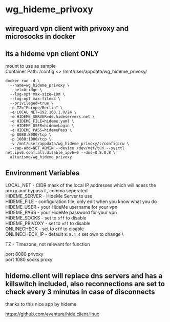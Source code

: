 # wg_hideme_privoxy

## wireguard vpn client with privoxy and microsocks in docker
## its a hideme vpn client ONLY

mount to use as sample \
Container Path: /config <> /mnt/user/appdata/wg_hideme_privoxy/

```
docker run -d \
  --name=wg_hideme_privoxy \
  --net=bridge \
  --log-opt max-size=10m \
  --log-opt max-file=3 \
  --privileged=true \
  -e TZ="Europe/Berlin" \
  -e LOCAL_NET=192.168.1.0/24 \
  -e HIDEME_SERVER=de.hideservers.net \
  -e HIDEME_FILE=hideme.yaml \
  -e HIDEME_USER=hidemeLogin \
  -e HIDEME_PASS=hidemePass \
  -p 8080:8080/tcp \
  -p 1080:1080/tcp \
  -v /mnt/user/appdata/wg_hideme_privoxy/:/config:rw \
  --cap-add=NET_ADMIN --device /dev/net/tun --sysctl net.ipv6.conf.all.disable_ipv6=0 --dns=8.8.8.8 \
  alturismo/wg_hideme_privoxy
```

## Environment Variables

LOCAL_NET - CIDR mask of the local IP addresses which will acess the proxy and bypass it, comma seperated \
HIDEME_SERVER - HideMe Server to use \
HIDEME_FILE - configuration file, only edit when you know what you do \
HIDEME_USER - your HideMe username for your vpn \
HIDEME_PASS - your HideMe password for your vpn \
HIDEME_SOCKS - set to ```off``` to disable \
HIDEME_PRIVOXY - set to ```off``` to disable \
ONLINECHECK - set to ```off``` to disable \
ONLINECHECK_IP - default ```8.8.4.4``` set own to change \

TZ - Timezone, not relevant for function

port 8080 privoxy \
port 1080 socks proxy

## hideme.client will replace dns servers and has a killswitch included, also reconnections are set to check every 3 minutes in case of disconnects

thanks to this nice app by hideme

https://github.com/eventure/hide.client.linux
